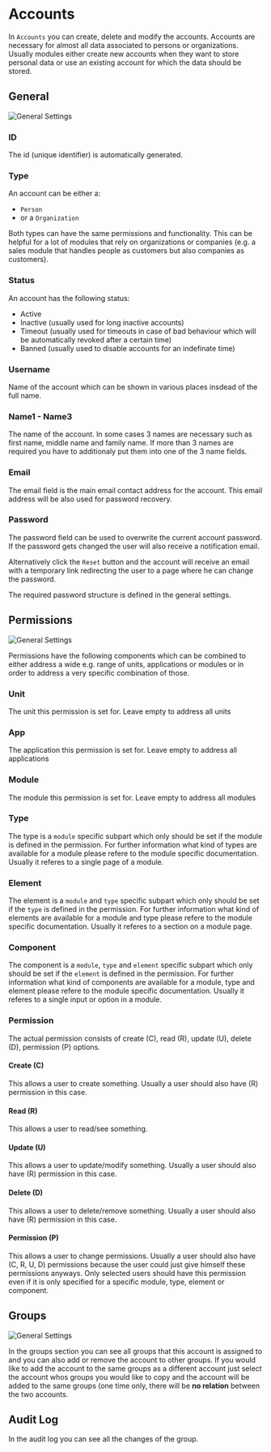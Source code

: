 # Accounts

In `Accounts` you can create, delete and modify the accounts. Accounts are necessary for almost all data associated to persons or organizations. Usually modules either create new accounts when they want to store personal data or use an existing account for which the data should be stored.

## General

![General Settings](Modules/Admin/Docs/Help/img/accounts/accounts_general.png)

### ID

The id (unique identifier) is automatically generated.

### Type

An account can be either a: 

* `Person` 
* or a `Organization` 

Both types can have the same permissions and functionality. This can be helpful for a lot of modules that rely on organizations or companies (e.g. a sales module that handles people as customers but also companies as customers).

### Status

An account has the following status:

* Active
* Inactive (usually used for long inactive accounts)
* Timeout (usually used for timeouts in case of bad behaviour which will be automatically revoked after a certain time)
* Banned (usually used to disable accounts for an indefinate time)

### Username

Name of the account which can be shown in various places insdead of the full name.

### Name1 - Name3

The name of the account. In some cases 3 names are necessary such as first name, middle name and family name. If more than 3 names are required you have to additionaly put them into one of the 3 name fields.

### Email

The email field is the main email contact address for the account. This email address will be also used for password recovery.

### Password

The password field can be used to overwrite the current account password. If the password gets changed the user will also receive a notification email.

Alternatively click the `Reset` button and the account will receive an email with a temporary link redirecting the user to a page where he can change the password.

The required password structure is defined in the general settings.

## Permissions

![General Settings](Modules/Admin/Docs/Help/img/accounts/accounts_permissions.png)

Permissions have the following components which can be combined to either address a wide e.g. range of units, applications or modules or in order to address a very specific combination of those.

### Unit

The unit this permission is set for. Leave empty to address all units

### App

The application this permission is set for. Leave empty to address all applications

### Module

The module this permission is set for. Leave empty to address all modules

### Type

The type is a `module` specific subpart which only should be set if the module is defined in the permission. For further information what kind of types are available for a module please refere to the module specific documentation. Usually it referes to a single page of a module.

### Element

The element is a `module` and `type` specific subpart which only should be set if the `type` is defined in the permission. For further information what kind of elements are available for a module and type please refere to the module specific documentation. Usually it referes to a section on a module page.

### Component

The component is a `module`, `type` and `element` specific subpart which only should be set if the `element` is defined in the permission. For further information what kind of components are available for a module, type and element please refere to the module specific documentation. Usually it referes to a single input or option in a module.

### Permission

The actual permission consists of create (C), read (R), update (U), delete (D), permission (P) options. 

#### Create (C)

This allows a user to create something. Usually a user should also have (R) permission in this case.

#### Read (R)

This allows a user to read/see something.

#### Update (U)

This allows a user to update/modify something. Usually a user should also have (R) permission in this case.

#### Delete (D)

This allows a user to delete/remove something. Usually a user should also have (R) permission in this case.

#### Permission (P)

This allows a user to change permissions. Usually a user should also have (C, R, U, D) permissions because the user could just give himself these permissions anyways. Only selected users should have this permission even if it is only specified for a specific module, type, element or component.

## Groups

![General Settings](Modules/Admin/Docs/Help/img/accounts/accounts_groups.png)

In the groups section you can see all groups that this account is assigned to  and you can also add or remove the account to other groups. If you would like to add the account to the same groups as a different account just select the account whos groups you would like to copy and the account will be added to the same groups (one time only, there will be **no relation** between the two accounts. 

## Audit Log

In the audit log you can see all the changes of the group.